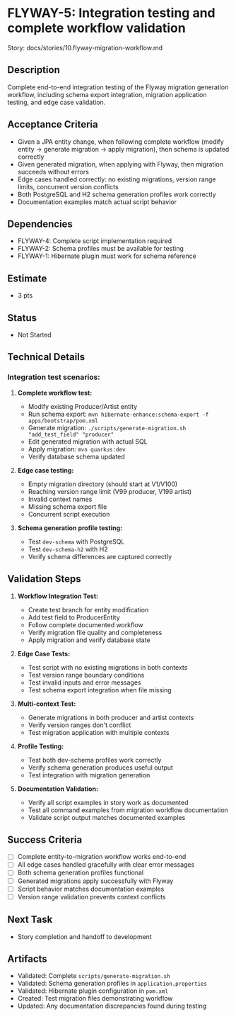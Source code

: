  # FLYWAY-5: Integration testing and complete workflow validation

Story: docs/stories/10.flyway-migration-workflow.md

## Description
Complete end-to-end integration testing of the Flyway migration generation workflow, including schema export integration, migration application testing, and edge case validation.

## Acceptance Criteria
- Given a JPA entity change, when following complete workflow (modify entity → generate migration → apply migration), then schema is updated correctly
- Given generated migration, when applying with Flyway, then migration succeeds without errors
- Edge cases handled correctly: no existing migrations, version range limits, concurrent version conflicts
- Both PostgreSQL and H2 schema generation profiles work correctly
- Documentation examples match actual script behavior

## Dependencies
- FLYWAY-4: Complete script implementation required
- FLYWAY-2: Schema profiles must be available for testing
- FLYWAY-1: Hibernate plugin must work for schema reference

## Estimate
- 3 pts

## Status
- Not Started

## Technical Details

### Integration test scenarios:

1. **Complete workflow test:**
   - Modify existing Producer/Artist entity
   - Run schema export: `mvn hibernate-enhance:schema-export -f apps/bootstrap/pom.xml`
   - Generate migration: `./scripts/generate-migration.sh "add_test_field" "producer"`
   - Edit generated migration with actual SQL
   - Apply migration: `mvn quarkus:dev`
   - Verify database schema updated

2. **Edge case testing:**
   - Empty migration directory (should start at V1/V100)
   - Reaching version range limit (V99 producer, V199 artist)
   - Invalid context names
   - Missing schema export file
   - Concurrent script execution

3. **Schema generation profile testing:**
   - Test `dev-schema` with PostgreSQL
   - Test `dev-schema-h2` with H2
   - Verify schema differences are captured correctly

## Validation Steps
1. **Workflow Integration Test:**
   - Create test branch for entity modification
   - Add test field to ProducerEntity
   - Follow complete documented workflow
   - Verify migration file quality and completeness
   - Apply migration and verify database state

2. **Edge Case Tests:**
   - Test script with no existing migrations in both contexts
   - Test version range boundary conditions
   - Test invalid inputs and error messages
   - Test schema export integration when file missing

3. **Multi-context Test:**
   - Generate migrations in both producer and artist contexts
   - Verify version ranges don't conflict
   - Test migration application with multiple contexts

4. **Profile Testing:**
   - Test both dev-schema profiles work correctly
   - Verify schema generation produces useful output
   - Test integration with migration generation

5. **Documentation Validation:**
   - Verify all script examples in story work as documented
   - Test all command examples from migration workflow documentation
   - Validate script output matches documented examples

## Success Criteria
- [ ] Complete entity-to-migration workflow works end-to-end
- [ ] All edge cases handled gracefully with clear error messages
- [ ] Both schema generation profiles functional
- [ ] Generated migrations apply successfully with Flyway
- [ ] Script behavior matches documentation examples
- [ ] Version range validation prevents context conflicts

## Next Task
- Story completion and handoff to development

## Artifacts
- Validated: Complete `scripts/generate-migration.sh`
- Validated: Schema generation profiles in `application.properties`
- Validated: Hibernate plugin configuration in `pom.xml`
- Created: Test migration files demonstrating workflow
- Updated: Any documentation discrepancies found during testing